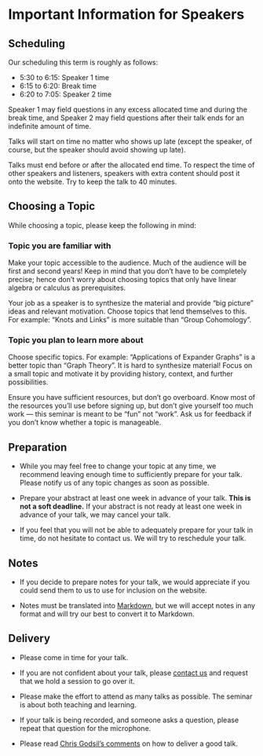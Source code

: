 # Important Information for Speakers

## Scheduling

Our scheduling this term is roughly as follows:

- 5:30 to 6:15: Speaker 1 time
- 6:15 to 6:20: Break time
- 6:20 to 7:05: Speaker 2 time

Speaker 1 may field questions in any excess allocated time and during the break time, and
Speaker 2 may field questions after their talk ends for an indefinite amount of time.

Talks will start on time no matter who shows up late (except the speaker, of course, but the
speaker should avoid showing up late).

Talks must end before or after the allocated end time. To respect the time of other speakers
and listeners, speakers with extra content should post it onto the website. Try to keep the
talk to 40 minutes.

## Choosing a Topic

While choosing a topic, please keep the following in mind:

### Topic you are familiar with

Make your topic accessible to the audience. Much of the audience will be first and second
years! Keep in mind that you don’t have to be completely precise; hence don’t worry about
choosing topics that only have linear algebra or calculus as prerequisites.

Your job as a speaker is to synthesize the material and provide “big picture” ideas and
relevant motivation. Choose topics that lend themselves to this. For example: “Knots and
Links” is more suitable than “Group Cohomology”.

### Topic you plan to learn more about

Choose specific topics. For example: “Applications of Expander Graphs” is a better topic
than “Graph Theory”. It is hard to synthesize material! Focus on a small topic and motivate
it by providing history, context, and further possibilities.

Ensure you have sufficient resources, but don’t go overboard. Know most of the resources
you’ll use before signing up, but don’t give yourself too much work — this seminar is meant
to be “fun” not “work”. Ask us for feedback if you don’t know whether a topic is manageable.

## Preparation

- While you may feel free to change your topic at any time, we recommend leaving enough time
  to sufficiently prepare for your talk. Please notify us of any topic changes as soon as
  possible.

- Prepare your abstract at least one week in advance of your talk. **This is not a soft
  deadline.** If your abstract is not ready at least one week in advance of your talk, we
  may cancel your talk.

- If you feel that you will not be able to adequately prepare for your talk in time, do not
  hesitate to contact us. We will try to reschedule your talk.

## Notes

- If you decide to prepare notes for your talk, we would appreciate if you could send them
  to us to use for inclusion on the website.

- Notes must be translated into [Markdown](/write-markdown/), but we will accept notes in
  any format and will try our best to convert it to Markdown.

## Delivery

- Please come in time for your talk.

- If you are not confident about your talk, please [contact us](/faq/) and request that we
  hold a session to go over it.

- Please make the effort to attend as many talks as possible. The seminar is about both
  teaching and learning.

- If your talk is being recorded, and someone asks a question, please repeat that question
  for the microphone.

- Please read [Chris Godsil’s
  comments](https://www.math.uwaterloo.ca/~cgodsil/Advice/talks.pdf) on how to deliver a
  good talk.
